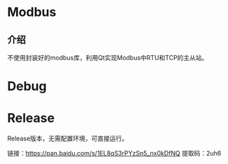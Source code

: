 # Modbus

## 介绍

不使用封装好的modbus库，利用Qt实现Modbus中RTU和TCP的主从站。

# Debug



# Release

Release版本，无需配置环境，可直接运行。

链接：https://pan.baidu.com/s/1EL8qS3rPYzSn5_nx0kDfNQ 
提取码：2uh6 
